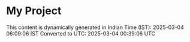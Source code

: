 # My Project

This content is dynamically generated in Indian Time (IST): 2025-03-04 06:09:06 IST
Converted to UTC: 2025-03-04 00:39:06 UTC
